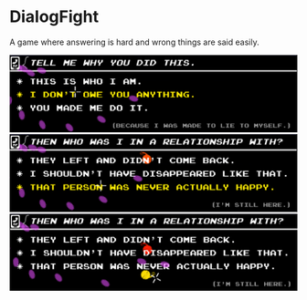 # DialogFight
A game where answering is hard and wrong things are said easily.

![Alpha Screenshot 1](https://github.com/HunterwolfAT/DialogFight/blob/master/Screenshots/alpha1.PNG?raw=true)
![Alpha Screenshot 2](https://github.com/HunterwolfAT/DialogFight/blob/master/Screenshots/alpha2.PNG?raw=true)
![Alpha Screenshot 3](https://github.com/HunterwolfAT/DialogFight/blob/master/Screenshots/alpha3.PNG?raw=true)